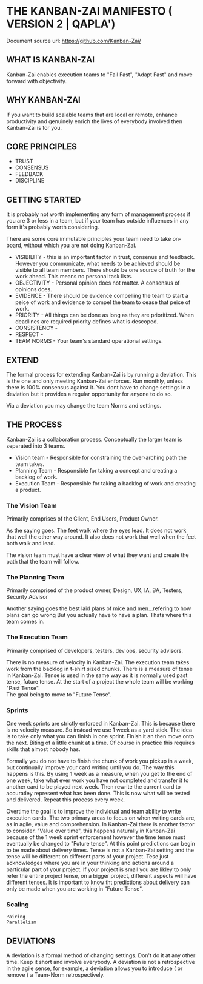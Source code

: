 # THE KANBAN-ZAI MANIFESTO ( VERSION 2 | QAPLA')
Document source url: https://github.com/Kanban-Zai/

## WHAT IS KANBAN-ZAI

Kanban-Zai enables execution teams to "Fail Fast", "Adapt Fast" and move forward with objectivity.

## WHY KANBAN-ZAI

If you want to build scalable teams that are local or remote, enhance productivity and genuinely enrich the 
lives of everybody involved then Kanban-Zai is for you.

## CORE PRINCIPLES

* TRUST 
* CONSENSUS
* FEEDBACK
* DISCIPLINE

## GETTING STARTED

It is probably not worth implementing any form of management process if you are 3 or less in a team, but if your team 
has outside influences in any form it's probably worth considering.

There are some core immutable principles your team need to take on-board, without which you are not doing Kanban-Zai.

  * VISIBILITY  - this is an important factor in trust, consenus and feedback.  However you communicate, what needs to 
                  be achieved should be visible to all team members.  There should be one source of truth for the work 
                  ahead.  This means no personal task lists.
  * OBJECTIVITY - Personal opinion does not matter.  A consensus of opinions does.
  * EVIDENCE    - There should be evidence compelling the team to start a peice of work and evidence to compel the team
                  to cease that peice of work.
  * PRIORITY    - All things can be done as long as they are prioritized.  When deadlines are required priority defines
                  what is descoped.
  * CONSISTENCY - 
  * RESPECT -
  * TEAM NORMS  - Your team's standard operational settings.

## EXTEND

The formal process for extending Kanban-Zai is by running a deviation. This is the one and only meeting Kanban-Zai 
enforces.  Run monthly, unless there is 100% consensus against it.  You dont have to change settings in a deviation
but it provides a regular opportunity for anyone to do so.  

Via a deviation you may change the team Norms and settings.


## THE PROCESS

Kanban-Zai is a collaboration process.  Conceptually the larger team is separated into 3 teams.

* Vision team       - Responsible for constraining the over-arching path the team takes.
* Planning Team     - Responsible for taking a concept and creating a backlog of work.
* Execution Team    - Responsible for taking a backlog of work and creating a product.

### The Vision Team

Primarily comprises of the Client, End Users, Product Owner.

As the saying goes.  The feet walk where the eyes lead.  It does not work that well the other
way around.  It also does not work that well when the feet both walk and lead.

The vision team must have a clear view of what they want and create the path that the team will follow.

### The Planning Team
Primarily comprised of the product owner, Design, UX, IA, BA, Testers, Security Advisor

Another saying goes the best laid plans of mice and men...refering to how plans can go wrong
But you actually have to have a plan.  Thats where this team comes in.

### The Execution Team
Primarily comprised of developers, testers, dev ops, security advisors.

There is no measure of velocity in Kanban-Zai. The execution team takes work from the 
backlog in t-shirt sized chunks.  There is a measure of tense in Kanban-Zai.  Tense is used in the same way as it is 
normally used past tense, future tense.  At the start of a project the whole team will be working "Past Tense".  
The goal being to move to "Future Tense".

### Sprints
One week sprints are strictly enforced in Kanban-Zai.  This is because there is no velocity measure.  So instead we
use 1 week as a yard stick.  The idea is to take only what you can finish in one sprint.  Finish it an then move onto 
the next.  Biting of a little chunk at a time.  Of course in practice this requires skills that almost nobody has.  

Formally you do not have to finish the chunk of work you pickup in a week, but continually improve your card writing 
until you do.  The way this happens is this.  By using 1 week as a measure, when you get to the end of one week, take
what ever work you have not completed and transfer it to another card to be played next week.  Then rewrite the
current card to accuratley represent what has been done.  This is now what will be tested and delivered.  Repeat this
process every week.

Overtime the goal is to improve the individual and team ability to write execution cards.  The two primary areas to 
focus on when writing cards are, as in agile, value and comprehension.  In Kanban-Zai there is another factor to 
consider. "Value over time", this happens naturally in Kanban-Zai because of the 1 week sprint enforcement however
the time tense must eventually be changed to "Future tense".  At this point predictions can begin to be made about 
delivery times.  Tense is not a Kanban-Zai setting and the tense will be different on different parts of your project.
Tese just acknowledges where you are in your thinking and actions around a particular part of your project.  If your 
project is small you are likley to only refer the entire project tense, on a bigger project, different aspects will
have different tenses.  It is important to know tht predictions about delivery can only be made when you are working
in "Future Tense".

### Scaling
    Pairing
    Parallelism


## DEVIATIONS

A deviation is a formal method of changing settings.  Don't do it at any other time.  Keep it short and involve 
everybody.  A deviation is not a retrospective in the agile sense, for example, a deviation allows you to 
introduce ( or remove ) a Team-Norm retrospectively.

